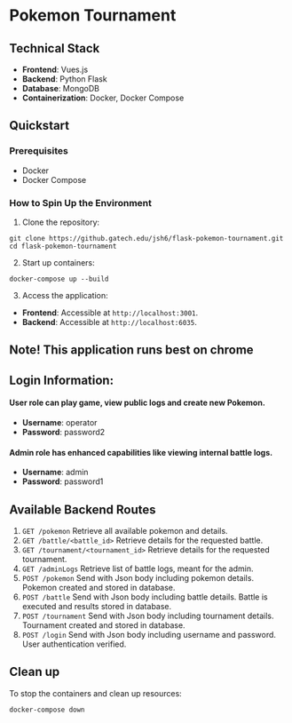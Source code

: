 # Pokemon Tournament

## Technical Stack

- **Frontend**: Vues.js
- **Backend**: Python Flask
- **Database**: MongoDB
- **Containerization**: Docker, Docker Compose

## Quickstart
### Prerequisites
- Docker
- Docker Compose

### How to Spin Up the Environment

1. Clone the repository: 

```
git clone https://github.gatech.edu/jsh6/flask-pokemon-tournament.git
cd flask-pokemon-tournament
```

2. Start up containers: 

```
docker-compose up --build
```

3. Access the application: 

- **Frontend**:  Accessible at `http://localhost:3001`.
- **Backend**: Accessible at `http://localhost:6035`.

## Note! This application runs best on chrome

## Login Information:
#### User role can play game, view public logs and create new Pokemon. 
- **Username**: operator
- **Password**: password2

#### Admin role has enhanced capabilities like viewing internal battle logs.
- **Username**: admin
- **Password**: password1


## Available Backend Routes
1. `GET /pokemon` Retrieve all available pokemon and details.
2. `GET /battle/<battle_id>` Retrieve details for the requested battle.
3. `GET /tournament/<tournament_id>` Retrieve details for the requested tournament.
4. `GET /adminLogs` Retrieve list of battle logs, meant for the admin.
5. `POST /pokemon` Send with Json body including pokemon details. Pokemon created and stored in database. 
6. `POST /battle` Send with Json body including battle details. Battle is executed and results stored in database.
7. `POST /tournament` Send with Json body including tournament details. Tournament created and stored in database.
8. `POST /login` Send with Json body including username and password. User authentication verified.

## Clean up
To stop the containers and clean up resources:

```
docker-compose down
```
